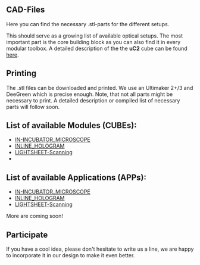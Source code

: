 ## CAD-Files
Here you can find the necessary .stl-parts for the different setups. 

This should serve as a growing list of available optical setups. The most important part is the core building block as you can also find it in every modular toolbox. A detailed description of the the **uC2** cube can be found [here](./BASE_CUBE/Readme.md). 

## Printing
The .stl files can be downloaded and printed. We use an Ultimaker 2+/3 and DeeGreen which is precise enough. Note, that not all parts might be necessary to print. A detailed description or compiled list of necessary parts will follow soon. 

## List of available Modules (CUBEs):
- [IN-INCUBATOR_MICROSCOPE](./IN-INCUBATOR_MICROSCOPE/Readme.md)
- [INLINE_HOLOGRAM](./INLINE_HOLOGRAM/Readme.md)
- [LIGHTSHEET-Scanning](./LIGHTSHEET-Scanning/Readme.md)
- 
## List of available Applications (APPs):
- [IN-INCUBATOR_MICROSCOPE](./IN-INCUBATOR_MICROSCOPE/Readme.md)
- [INLINE_HOLOGRAM](./INLINE_HOLOGRAM/Readme.md)
- [LIGHTSHEET-Scanning](./LIGHTSHEET-Scanning/Readme.md)



More are coming soon! 

## Participate
If you have a cool idea, please don't hesitate to write us a line, we are happy to incorporate it in our design to make it even better. 